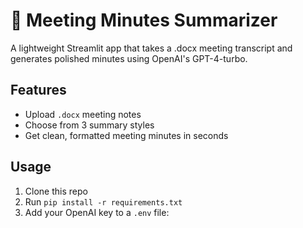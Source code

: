 # 📝 Meeting Minutes Summarizer

A lightweight Streamlit app that takes a .docx meeting transcript and generates polished minutes using OpenAI's GPT-4-turbo.

## Features

- Upload `.docx` meeting notes
- Choose from 3 summary styles
- Get clean, formatted meeting minutes in seconds

## Usage

1. Clone this repo
2. Run `pip install -r requirements.txt`
3. Add your OpenAI key to a `.env` file:

